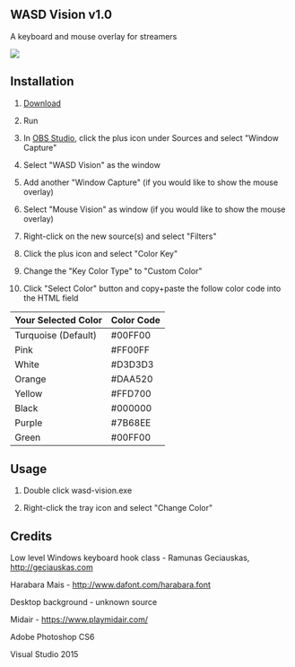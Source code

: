 ## WASD Vision v1.0

A keyboard and mouse overlay for streamers

<img src="https://tstangel.github.io/WASD-Vision/images/desktop.png" />

## Installation

1. <a href="https://github.com/tstangel/WASD-Vision/releases/tag/1.0.0">Download</a>

2. Run

3. In <a href="https://obsproject.com/">OBS Studio</a>, click the plus icon under Sources and select "Window Capture"

4. Select "WASD Vision" as the window

5. Add another "Window Capture" (if you would like to show the mouse overlay)

6. Select "Mouse Vision" as window (if you would like to show the mouse overlay)

7. Right-click on the new source(s) and select "Filters"

8. Click the plus icon and select "Color Key"

9. Change the "Key Color Type" to "Custom Color"

10. Click "Select Color" button and copy+paste the follow color code into the HTML field

| Your Selected Color | Color Code |
| ------------------- | ---------- |
| Turquoise (Default) | #00FF00    |
| Pink                | #FF00FF    |
| White               | #D3D3D3    |
| Orange              | #DAA520    |
| Yellow              | #FFD700    |
| Black               | #000000    |
| Purple              | #7B68EE    |
| Green               | #00FF00    |

## Usage

1. Double click wasd-vision.exe

2. Right-click the tray icon and select "Change Color"

## Credits

Low level Windows keyboard hook class - Ramunas Geciauskas, http://geciauskas.com

Harabara Mais - http://www.dafont.com/harabara.font

Desktop background - unknown source

Midair - https://www.playmidair.com/

Adobe Photoshop CS6

Visual Studio 2015
